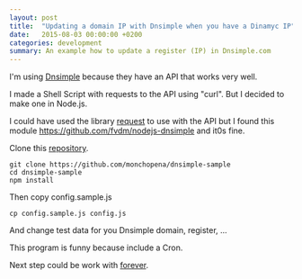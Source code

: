 ```yaml
---
layout: post
title:  "Updating a domain IP with Dnsimple when you have a Dinamyc IP"
date:   2015-08-03 00:00:00 +0200
categories: development
summary: An example how to update a register (IP) in Dnsimple.com
---
```


I'm using [Dnsimple][dnsimple] because they have an API that works very well.

I made a Shell Script with requests to the API using "curl". But I decided to make one in Node.js.

I could have used the library [request][request] to use with the API but I found this module https://github.com/fvdm/nodejs-dnsimple and it0s fine.

Clone this [repository][github].

<pre><code>git clone https://github.com/monchopena/dnsimple-sample
cd dnsimple-sample
npm install</code></pre>

Then copy config.sample.js

<pre><code>cp config.sample.js config.js</code></pre>

And change test data for you Dnsimple domain, register, ...

This program is funny because include a Cron.

Next step could be work with [forever][forever].

[github]: https://github.com/monchopena/dnsimple-sample/
[dnsimple]: https://dnsimple.com
[request]: https://github.com/request/request
[forever]: https://github.com/foreverjs/forever


